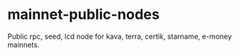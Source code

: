 # mainnet-public-nodes
Public rpc, seed, lcd  node for kava, terra, certik, starname, e-money mainnets.
